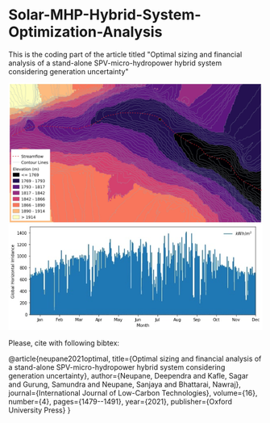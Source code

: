 # Solar-MHP-Hybrid-System-Optimization-Analysis

This is the coding part of the article titled "Optimal sizing and financial analysis of a stand-alone SPV-micro-hydropower hybrid system considering generation uncertainty"


<p float="left">
  <img src="/figure 1 right.jpg" width="600" />
  <img src="/figure 2 left.jpg" width="600" /> 
</p>


Please, cite with following bibtex:

@article{neupane2021optimal,
  title={Optimal sizing and financial analysis of a stand-alone SPV-micro-hydropower hybrid system considering generation uncertainty},
  author={Neupane, Deependra and Kafle, Sagar and Gurung, Samundra and Neupane, Sanjaya and Bhattarai, Nawraj},
  journal={International Journal of Low-Carbon Technologies},
  volume={16},
  number={4},
  pages={1479--1491},
  year={2021},
  publisher={Oxford University Press}
}
